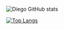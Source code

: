 ![Diego GitHub stats](https://github-readme-stats.vercel.app/api?username=direisc&count_private=true&show_icons=true)

[![Top Langs](https://github-readme-stats.vercel.app/api/top-langs/?username=direisc&layout=compact&hide=css)](https://github.com/anuraghazra/github-readme-stats)


<!--
**direisc/direisc** is a ✨ _special_ ✨ repository because its `README.md` (this file) appears on your GitHub profile.

Here are some ideas to get you started:

- 🔭 I’m currently working on ...
- 🌱 I’m currently learning ...
- 👯 I’m looking to collaborate on ...
- 🤔 I’m looking for help with ...
- 💬 Ask me about ...
- 📫 How to reach me: ...
- 😄 Pronouns: ...
- ⚡ Fun fact: ...
-->
